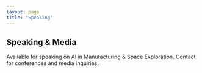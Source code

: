 ```yaml
---
layout: page
title: "Speaking"
---
```


## Speaking & Media

Available for speaking on AI in Manufacturing & Space Exploration. Contact for conferences and media inquiries.